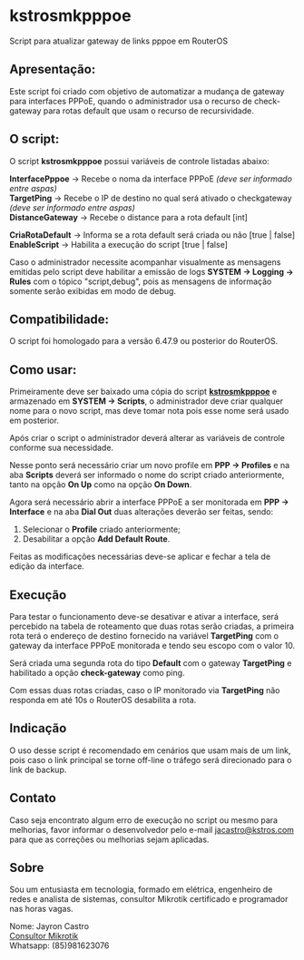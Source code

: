 # kstrosmkpppoe
Script para atualizar gateway de links pppoe em RouterOS

## Apresentação:
  
Este script foi criado com objetivo de automatizar a mudança de gateway para interfaces PPPoE, quando o administrador usa o recurso de check-gateway para rotas default que usam o recurso de recursividade.
    
## O script:

O script **kstrosmkpppoe** possui variáveis de controle listadas abaixo:

**InterfacePppoe** -> Recebe o noma da interface PPPoE *(deve ser informado entre aspas)*<br>
**TargetPing** -> Recebe o IP de destino no qual será ativado o checkgateway *(deve ser informado entre aspas)*<br>
**DistanceGateway** -> Recebe o distance para a rota default [int]<br>

**CriaRotaDefault** -> Informa se a rota default será criada ou não [true | false]<br>
**EnableScript** -> Habilita a execução do script [true | false]<br>

Caso o administrador necessite acompanhar visualmente as mensagens emitidas pelo script deve habilitar a emissão de logs **SYSTEM -> Logging -> Rules** com o tópico "script,debug", pois as mensagens de informação somente serão exibidas em modo de debug.

## Compatibilidade:

O script foi homologado para a versão 6.47.9 ou posterior do RouterOS.

## Como usar:



Primeiramente deve ser baixado uma cópia do script [**kstrosmkpppoe**](https://github.com/jayroncastro/kstrosmkpppoe/blob/master/kstrosmkpppoe.rsc) e armazenado em **SYSTEM -> Scripts**, o administrador deve criar qualquer nome para o novo script, mas deve tomar nota pois esse nome será usado em posterior.

Após criar o script o administrador deverá alterar as variáveis de controle conforme sua necessidade.

Nesse ponto será necessário criar um novo profile em **PPP -> Profiles** e na aba **Scripts** deverá ser informado o nome do script criado anteriormente, tanto na opção **On Up** como na opção **On Down**.

Agora será necessário abrir a interface PPPoE a ser monitorada em **PPP -> Interface** e na aba **Dial Out** duas alterações deverão ser feitas, sendo:

1. Selecionar o **Profile** criado anteriormente;
2. Desabilitar a opção **Add Default Route**.

Feitas as modificações necessárias deve-se aplicar e fechar a tela de edição da interface.

## Execução

Para testar o funcionamento deve-se desativar e ativar a interface, será percebido na tabela de roteamento que duas rotas serão criadas, a primeira rota terá o endereço de destino fornecido na variável **TargetPing** com o gateway da interface PPPoE monitorada e tendo seu escopo com o valor 10.

Será criada uma segunda rota do tipo **Default** com o gateway **TargetPing** e habilitado a opção **check-gateway** como ping.

Com essas duas rotas criadas, caso o IP monitorado via **TargetPing** não responda em até 10s o RouterOS desabilita a rota.

## Indicação

O uso desse script é recomendado em cenários que usam mais de um link, pois caso o link principal se torne off-line o tráfego será direcionado para o link de backup.

## Contato

Caso seja encontrato algum erro de execução no script ou mesmo para melhorias, favor informar o desenvolvedor pelo e-mail jacastro@kstros.com para que as correções ou melhorias sejam aplicadas.

## Sobre

Sou um entusiasta em tecnologia, formado em elétrica, engenheiro de redes e analista de sistemas, consultor Mikrotik certificado e programador nas horas vagas.

Nome: Jayron Castro<br>
[Consultor Mikrotik](https://mikrotik.com/consultants)<br>
Whatsapp: (85)981623076
